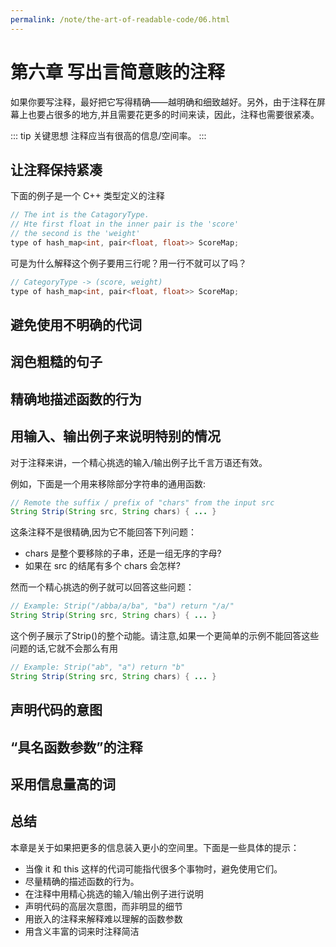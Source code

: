 ```yaml
---
permalink: /note/the-art-of-readable-code/06.html
---
```


# 第六章 写出言简意赅的注释

如果你要写注释，最好把它写得精确——越明确和细致越好。另外，由于注释在屏幕上也要占很多的地方,并且需要花更多的时间来读，因此，注释也需要很紧凑。

::: tip 关键思想
注释应当有很高的信息/空间率。
:::

## 让注释保持紧凑 

下面的例子是一个 C++ 类型定义的注释

```cpp
// The int is the CatagoryType.
// Hte first float in the inner pair is the 'score'
// the second is the 'weight'
type of hash_map<int, pair<float, float>> ScoreMap;
```

可是为什么解释这个例子要用三行呢？用一行不就可以了吗？

```cpp
// CategoryType -> (score, weight)
type of hash_map<int, pair<float, float>> ScoreMap;
```

## 避免使用不明确的代词

## 润色粗糙的句子

## 精确地描述函数的行为

## 用输入、输出例子来说明特别的情况

对于注释来讲，一个精心挑选的输入/输出例子比千言万语还有效。

例如，下面是一个用来移除部分字符串的通用函数:
```java
// Remote the suffix / prefix of "chars" from the input src
String Strip(String src, String chars) { ... }
```

这条注释不是很精确,因为它不能回答下列问题：

- chars 是整个要移除的子串，还是一组无序的字母?
- 如果在 src 的结尾有多个 chars 会怎样?

然而一个精心挑选的例子就可以回答这些问题：

```java
// Example: Strip("/abba/a/ba", "ba") return "/a/"
String Strip(String src, String chars) { ... }
```

这个例子展示了Strip()的整个动能。请注意,如果一个更简单的示例不能回答这些问题的话,它就不会那么有用

```java
// Example: Strip("ab", "a") return "b"
String Strip(String src, String chars) { ... }
```

## 声明代码的意图

## “具名函数参数”的注释

## 采用信息量高的词

## 总结

本章是关于如果把更多的信息装入更小的空间里。下面是一些具体的提示：

- 当像 it 和 this 这样的代词可能指代很多个事物时，避免使用它们。
- 尽量精确的描述函数的行为。
- 在注释中用精心挑选的输入/输出例子进行说明
- 声明代码的高层次意图，而非明显的细节
- 用嵌入的注释来解释难以理解的函数参数
- 用含义丰富的词来时注释简洁